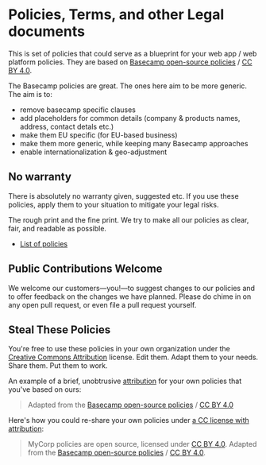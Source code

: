 # Policies, Terms, and other Legal documents

This is set of policies that could serve as a blueprint for your web app / web platform policies. They are based on [Basecamp open-source policies](https://github.com/basecamp/policies) / [CC BY 4.0](https://creativecommons.org/licenses/by/4.0/).

The Basecamp policies are great. The ones here aim to be more generic. The aim is to:
- remove basecamp specific clauses
- add placeholders for common details (company & products names, address, contact detals etc.)
- make them EU specific (for EU-based business)
- make them more generic, while keeping many Basecamp approaches
- enable internationalization & geo-adjustment

## No warranty
There is absolutely no warranty given, suggested etc. If you use these policies, apply them to your situation to mitigate your legal risks. 

The rough print and the fine print. We try to make all our policies as clear, fair, and readable as possible.

* [List of policies](intl/index.md)

## Public Contributions Welcome

We welcome our customers—you!—to suggest changes to our policies and to offer feedback on the changes we have planned. Please do chime in on any open pull request, or even file a pull request yourself.

## Steal These Policies

You're free to use these policies in your own organization under the [Creative Commons Attribution](https://creativecommons.org/licenses/by/4.0/) license.
Edit them. Adapt them to your needs. Share them. Put them to work.

An example of a brief, unobtrusive [attribution](https://wiki.creativecommons.org/wiki/Best_practices_for_attribution) for your own policies that you've based on ours:
> Adapted from the [Basecamp open-source policies](https://github.com/basecamp/policies) / [CC BY 4.0](https://creativecommons.org/licenses/by/4.0/)

Here's how you could re-share your own policies under [a CC license with attribution](https://wiki.creativecommons.org/wiki/Marking_your_work_with_a_CC_license#Adding_a_CC_license_to_your_derivative_work):
> MyCorp policies are open source, licensed under [CC BY 4.0](https://creativecommons.org/licenses/by/4.0/). Adapted from the [Basecamp open-source policies](https://github.com/basecamp/policies) / [CC BY 4.0](https://creativecommons.org/licenses/by/4.0/).
